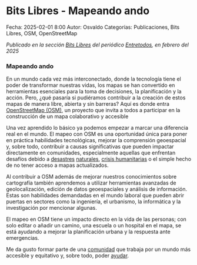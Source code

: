 Bits Libres - Mapeando ando
==================================

Fecha: 2025-02-01 8:00
Autor: Osvaldo
Categorías: Publicaciones, Bits Libres, OSM, OpenStreetMap

_Publicado en la sección [Bits Libres](http://www.gulag.org.mx/sobre-la-seccion-bits-libres.html) del periódico [Entretodos](http://periodicoentretodos.mx/version-impresa/), en febrero del 2025_

<!-- break -->

### Mapeando ando

En un mundo cada vez más interconectado, donde la tecnología tiene el poder de transformar nuestras vidas, los mapas se han convertido en herramientas esenciales para la toma de decisiones, la planificación y la acción. Pero, ¿qué pasaría si pudiéramos contribuir a la creación de estos mapas de manera libre, abierta y sin barreras? Aquí es donde entra [OpenStreetMap (OSM)](https://www.openstreetmap.org/), un proyecto que invita a todos a participar en la construcción de un mapa colaborativo y accesible

Una vez aprendido lo básico ya podemos empezar a marcar una diferencia real en el mundo. El mapeo con OSM es una oportunidad única para poner en práctica habilidades tecnológicas, mejorar la comprensión geoespacial y, sobre todo, contribuir a causas significativas que pueden impactar directamente en comunidades, especialmente aquellas que enfrentan desafíos debido a [desastres](https://wiki.openstreetmap.org/wiki/ES:2023_Hurricane_Otis_Mexico) [naturales](https://wiki.openstreetmap.org/wiki/ES:Humanitarian_OSM_Team/Open_Mapping_Hub_-_Latin_America_and_The_Caribbean/Activations/2024_Hurricane_Beryl_Response), [crisis humanitarias](https://www.hotosm.org/) o el simple hecho de no tener acceso a mapas actualizados.

Al contribuir a OSM además de mejorar nuestros conocimientos sobre cartografía también aprendemos a utilizar herramientas avanzadas de geolocalización, edición de datos geoespaciales y análisis de información. Estas son habilidades demandadas en el mundo laboral que pueden abrir puertas en sectores como la ingeniería, el urbanismo, la informática y la investigación por mencionar algunas.

El mapeo en OSM tiene un impacto directo en la vida de las personas; con solo editar o añadir un camino, una escuela o un hospital en el mapa, se está ayudando a mejorar la planificación urbana y la respuesta ante emergencias.

Me da gusto formar parte de una [comunidad](https://www.openstreetmap.org/user/ChicoXXX) que trabaja por un mundo más accesible y equitativo y, sobre todo, poder [ayudar](https://tasks.hotosm.org/users/ChicoXXX).

